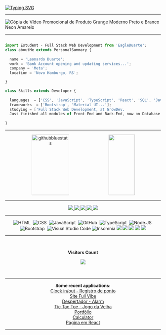 [![Typing SVG](https://readme-typing-svg.herokuapp.com/?color=FF6347&size=35&center=true&vCenter=true&width=1000&lines=Hello+folks,+my+name+is+Leonardo+Duarte.;I'm+23+years+old.;I'm+from+Novo+Hamburgo,+RS,+Brazil.;I'm++Formed+as+a+Full+Stack+Software+Developer.;Be+Welcome!+:%29)](https://git.io/typing-svg)
<hr>

![Cópia de Vídeo Promocional de Produto Grunge Moderno Preto e Branco Neon Amarelo](https://user-images.githubusercontent.com/107157839/185296127-4148b999-5b8b-4a80-982f-b3a52ac497d4.gif)

<hr>

```js

import Estudent - Full Stack Web Development from 'EagleDuarte';
class aboutMe extends PersonalSummary {
  
  name = 'Leonardo Duarte';
  work = 'Bank Account opening and updating services...';
  company = 'Meta';
  location = 'Novo Hamburgo, RS';

}

class Skills extends Developer {
  
  languages  = ['CSS', 'JavaScript', 'TypeScript', 'React', 'SQL', 'Java'];
  frameworks  = ['Bootstrap', 'Material UI...'];
  studying = ['Full Stack Web Development, at GrowDev. 
  Just finished all modules of Front-End and Back-End, now on Database.']
  
}

```

<hr>
<div align="center">  
  <img width="49%" height="195px" src="https://github-readme-stats.vercel.app/api?username=EagleDuarte&show_icons=true&count_private=true&hide_border=true&title_color=00bfbf&icon_color=00bfbf&text_color=c9d1d9&bg_color=0d1117" alt="githubbluestats" /> 
  <img width="41%" height="195px" src="https://github-readme-stats.vercel.app/api/top-langs/?username=EagleDuarte&layout=compact&hide_border=true&title_color=00bfbf&text_color=00bfbf&bg_color=0d1117" />
</div>
<hr>

<div align="center">  
<a href="https://www.instagram.com/eagleduarte/" target="_blank"><img src="https://img.shields.io/badge/-Instagram-%23E4405F?style=for-the-badge&logo=instagram&logoColor=white"</a>
<a href="https://www.linkedin.com/in/eagleduarte/">
<img src="https://img.shields.io/badge/LinkedIn-0077B5?style=for-the-badge&logo=linkedin&logoColor=white" />
</a>
<a href="https://www.facebook.com/LeonardoDuarte2016/">
<img src="https://img.shields.io/badge/Facebook-1877F2?style=for-the-badge&logo=facebook&logoColor=white" /> 
</a>
 <a href="https://twitter.com/eagleduartetwt/">
  <img src="https://img.shields.io/badge/Twitter-1DA1F2?style=for-the-badge&logo=twitter&logoColor=white" />  
</a>
 <a href="https://api.whatsapp.com/send/?phone=5551996175700">
 <img src="https://img.shields.io/badge/WhatsApp-25D366?style=for-the-badge&logo=whatsapp&logoColor=white" />  
</a>
</div>
 
<hr>

<div align="center"> 

![HTML](https://img.shields.io/badge/HTML5-E34F26?style=for-the-badge&logo=html5&logoColor=white)&nbsp;
![CSS](https://img.shields.io/badge/CSS3-1572B6?style=for-the-badge&logo=css3&logoColor=white)&nbsp;
![JavaScript](https://img.shields.io/badge/JavaScript-F7DF1E?style=for-the-badge&logo=javascript&logoColor=black)&nbsp;
![GitHub](https://img.shields.io/badge/GitHub-100000?style=for-the-badge&logo=github&logoColor=white)&nbsp;
![TypeScript](https://img.shields.io/badge/TypeScript-007ACC?style=for-the-badge&logo=typescript&logoColor=white)&nbsp;
![Node.JS](https://img.shields.io/badge/Node.js-43853D?style=for-the-badge&logo=node.js&logoColor=white)&nbsp;
![Bootstrap](https://img.shields.io/badge/Bootstrap-563D7C?style=for-the-badge&logo=bootstrap&logoColor=white)&nbsp;
![Visual Studio Code](https://img.shields.io/badge/VSCode-0078D4?style=for-the-badge&logo=visual%20studio%20code&logoColor=white)
![Insomnia](https://img.shields.io/badge/Insomnia-5849be?style=for-the-badge&logo=Insomnia&logoColor=white)
<img src="https://img.shields.io/badge/React-282C34?style=for-the-badge&logo=react&logoColor=%2361dafb" />
<img src="https://img.shields.io/badge/Vercel-575757?style=for-the-badge&logo=vercel&logoColor=white" />
<img src="https://img.shields.io/badge/-API-181717?style=for-the-badge&logo=json" />
<img src="https://img.shields.io/badge/PostgreSQL-316192?style=for-the-badge&logo=postgresql&logoColor=white" />
<img src="https://img.shields.io/badge/Java-ED8B00?style=for-the-badge&logo=java&logoColor=white" />
</div>
 
 <hr>

 <div align="center">
 <img src='https://user-images.githubusercontent.com/107157839/174124980-2cf0ed9e-9bda-4735-86ca-b67cd33ee381.jpg' title="Steve Jobs" alt="">
 </div>
 
<div align="center">
<br><p align="centre"><b>Visitors Count</b></p>  
<p align="center"><img align="center" src="https://profile-counter.glitch.me/{EagleDuarte}/count.svg" /></p> 
<br></div>
<hr>

<div align="center"><b>Some recent applications:</b>
<br><a href="https://point-app-tawny.vercel.app" target="_blank">Clock in/out - Registro de ponto</a>
<br><a href="https://finished-fullvibe-site-main.vercel.app" target="_blank">Site Full Vibe</a>
<br><a href="https://alarm-clock-xi.vercel.app" target="_blank">Despertador - Alarm</a>
<br><a href="https://game-da-velha.vercel.app" target="_blank">Tic Tac Toe - Jogo da Velha</a>
<br><a href="https://personal-portifolio-x7hq.vercel.app" target="_blank">Portfólio</a>
<br><a href="https://reactcalcularjs.vercel.app" target="_blank">Calculator</a>
<br><a href="https://react-page-dark-light.vercel.app" target="_blank">Página em React</a>
</div><hr>
